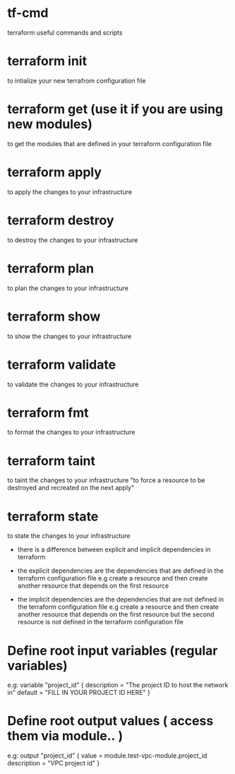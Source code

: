 # tf-cmd
terraform useful commands and scripts

# terraform init
to intialize your new terrafrom configuration file

# terraform get   (use it if you are using new modules)
to get the modules that are defined in your terraform configuration file

# terraform apply
to apply the changes to your infrastructure

# terraform destroy
to destroy the changes to your infrastructure

# terraform plan
to plan the changes to your infrastructure

# terraform show
to show the changes to your infrastructure

# terraform validate
to validate the changes to your infrastructure

# terraform fmt
to format the changes to your infrastructure

# terraform taint
to taint the changes to your infrastructure "to force a resource to be destroyed and recreated on the next apply"

# terraform state
to state the changes to your infrastructure

* there is a difference between explicit and implicit dependencies in terraform
- the explicit dependencies are the dependencies that are defined in the terraform configuration file 
e.g create a resource and then create another resource that depends on the first resource

- the implicit dependencies are the dependencies that are not defined in the terraform configuration file 
e.g create a resource and then create another resource that depends on the first resource but the second resource is not defined in the terraform configuration file

# Define root input variables (regular variables)
e.g: variable "project_id" {
  description = "The project ID to host the network in"
  default     = "FILL IN YOUR PROJECT ID HERE"
}

# Define root output values ( access them via module.<MODULE NAME>.<OUTPUT NAME> )
e.g: output "project_id" {
  value       = module.test-vpc-module.project_id
  description = "VPC project id"
}


